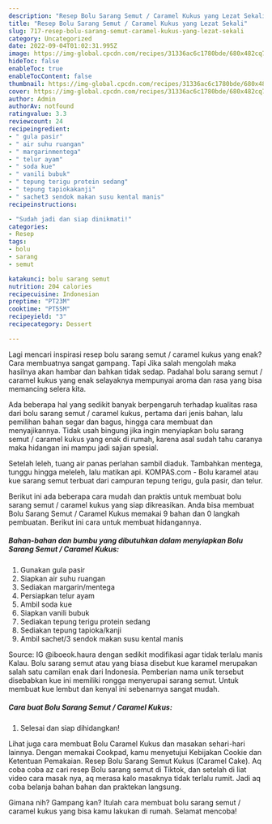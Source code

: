 ```yaml
---
description: "Resep Bolu Sarang Semut / Caramel Kukus yang Lezat Sekali"
title: "Resep Bolu Sarang Semut / Caramel Kukus yang Lezat Sekali"
slug: 717-resep-bolu-sarang-semut-caramel-kukus-yang-lezat-sekali
category: Uncategorized
date: 2022-09-04T01:02:31.995Z
image: https://img-global.cpcdn.com/recipes/31336ac6c1780bde/680x482cq70/bolu-sarang-semut-caramel-kukus-foto-resep-utama.jpg
hideToc: false
enableToc: true
enableTocContent: false
thumbnail: https://img-global.cpcdn.com/recipes/31336ac6c1780bde/680x482cq70/bolu-sarang-semut-caramel-kukus-foto-resep-utama.jpg
cover: https://img-global.cpcdn.com/recipes/31336ac6c1780bde/680x482cq70/bolu-sarang-semut-caramel-kukus-foto-resep-utama.jpg
author: Admin
authorAv: notfound
ratingvalue: 3.3
reviewcount: 24
recipeingredient:
- " gula pasir"
- " air suhu ruangan"
- " margarinmentega"
- " telur ayam"
- " soda kue"
- " vanili bubuk"
- " tepung terigu protein sedang"
- " tepung tapiokakanji"
- " sachet3 sendok makan susu kental manis"
recipeinstructions:

- "Sudah jadi dan siap dinikmati!"
categories:
- Resep
tags:
- bolu
- sarang
- semut

katakunci: bolu sarang semut 
nutrition: 204 calories
recipecuisine: Indonesian
preptime: "PT23M"
cooktime: "PT55M"
recipeyield: "3"
recipecategory: Dessert

---
```



Lagi mencari inspirasi resep bolu sarang semut / caramel kukus yang enak? Cara membuatnya sangat gampang. Tapi Jika salah mengolah maka hasilnya akan hambar dan bahkan tidak sedap. Padahal bolu sarang semut / caramel kukus yang enak selayaknya mempunyai aroma dan rasa yang bisa memancing selera kita.


Ada beberapa hal yang sedikit banyak berpengaruh terhadap kualitas rasa dari bolu sarang semut / caramel kukus, pertama dari jenis bahan, lalu pemilihan bahan segar dan bagus, hingga cara membuat dan menyajikannya. Tidak usah bingung jika ingin menyiapkan bolu sarang semut / caramel kukus yang enak di rumah, karena asal sudah tahu caranya maka hidangan ini mampu jadi sajian spesial.

Setelah leleh, tuang air panas perlahan sambil diaduk. Tambahkan mentega, tunggu hingga meleleh, lalu matikan api. KOMPAS.com - Bolu karamel atau kue sarang semut terbuat dari campuran tepung terigu, gula pasir, dan telur.


Berikut ini ada beberapa cara mudah dan praktis untuk membuat bolu sarang semut / caramel kukus yang siap dikreasikan. Anda bisa membuat Bolu Sarang Semut / Caramel Kukus memakai 9 bahan dan 0 langkah pembuatan. Berikut ini cara untuk membuat hidangannya.

<!--inarticleads1-->

##### Bahan-bahan dan bumbu yang dibutuhkan dalam menyiapkan Bolu Sarang Semut / Caramel Kukus:

1. Gunakan  gula pasir
1. Siapkan  air suhu ruangan
1. Sediakan  margarin/mentega
1. Persiapkan  telur ayam
1. Ambil  soda kue
1. Siapkan  vanili bubuk
1. Sediakan  tepung terigu protein sedang
1. Sediakan  tepung tapioka/kanji
1. Ambil  sachet/3 sendok makan susu kental manis


Source: IG @iboeok.haura dengan sedikit modifikasi agar tidak terlalu manis Kalau. Bolu sarang semut atau yang biasa disebut kue karamel merupakan salah satu camilan enak dari Indonesia. Pemberian nama unik tersebut disebabkan kue ini memiliki rongga menyerupai sarang semut. Untuk membuat kue lembut dan kenyal ini sebenarnya sangat mudah. 

<!--inarticleads2-->

##### Cara buat Bolu Sarang Semut / Caramel Kukus:


1. Selesai dan siap dihidangkan!

Lihat juga cara membuat Bolu Caramel Kukus dan masakan sehari-hari lainnya. Dengan memakai Cookpad, kamu menyetujui Kebijakan Cookie dan Ketentuan Pemakaian. Resep Bolu Sarang Semut Kukus (Caramel Cake). Aq coba coba az cari resep Bolu sarang semut di Tiktok, dan setelah di liat video cara masak nya, aq merasa kalo masaknya tidak terlalu rumit. Jadi aq coba belanja bahan bahan dan praktekan langsung. 

Gimana nih? Gampang kan? Itulah cara membuat bolu sarang semut / caramel kukus yang bisa kamu lakukan di rumah. Selamat mencoba!
